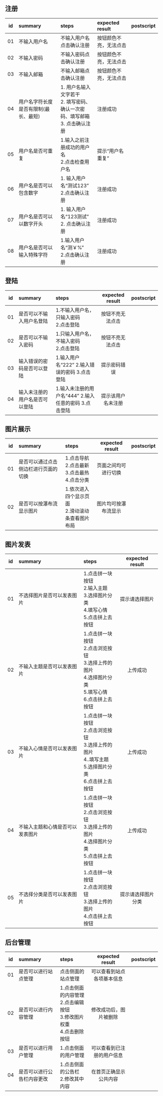 ## 注册

| id | summary | steps | expected result | postscript |
|----|:----|:----|:----|:----:|
| 01 | 不输入用户名 | 不输入用户名点击确认注册  | 按钮颜色不亮，无法点击 |
| 02 | 不输入密码 | 不输入密码点击确认注册 | 按钮颜色不亮，无法点击 |
| 03 | 不输入邮箱 | 不输入邮箱点击确认注册 | 按钮颜色不亮，无法点击 |
| 04 | 用户名字符长度是否有限制(最长、最短) | 1. 用户名输入文字若干<br>2. 填写密码、确认一次密码、填写邮箱<br> 3. 点击确认注册 | 注册成功 |
| 05 | 用户名是否可重复 | 1.输入之前注册成功的用户名<br> 2.点击检查用户名 | 提示“用户名重复” |
| 06 | 用户名是否可以包含数字 | 1. 输入用户名“测试123”<br>  2.点击确认注册 | 注册成功 |
| 07 | 用户名是否可以以数字开头 | 1. 输入用户名“123测试”<br>  2. 点击确认注册 | 注册成功 |
| 08 | 用户名是否可以输入特殊字符 | 1.输入用户名“测￥%”<br>  2.点击确认注册 | 注册成功 |


## 登陆

| id | summary | steps | expected result | postscript |
|----|:----|:----|:----:|:----:|
| 01 | 是否可以不输入用户名登陆 | 1.不输入用户名，只输入密码<br> 2.点击登陆 | 按钮不亮无法点击
| 02 | 是否可以不输入密码 | 1.只输入用户名，不输入密码<br>2.点击登陆 | 按钮不亮无法点击
| 03 | 输入错误的密码是否可以登陆 | 1.输入用户名“222” 2.输入错误的密码 3.点击登陆 | 提示密码错误
| 04 | 输入未注册的用户名是否可以登陆 | 1.输入未注册的用户名“444” 2.输入任意的密码 3.点击登陆 | 提示该用户名未注册


## 图片展示

| id | summary | steps | expected result | postscript |
|----|:----|:----|:----:|:----:|
| 01 | 是否可以通过点击侧边栏进行页面的切换 | 1.点击导航 <br>2.点击最新<br>3.点击最热<br>4.点击分类<br> | 页面之间均可进行切换
| 02 | 是否可以按瀑布流显示图片 | 1.依次进入四个显示页面<br>2.滑动滚动条查看图片布局 | 图片均可按瀑布流显示


## 图片发表

| id | summary | steps | expected result |
|----|:----|:----|:----:|
| 01 | 不选择图片是否可以发表图片 | 1.点击拼一块按钮<br> 2.输入主题<br>3.选择图片分类<br>4.填写心情<br>5.点击拼上去按钮 | 提示请选择图片
| 02 | 不输入主题是否可以发表图片 | 1.点击拼一块按钮<br> 2.点击浏览按钮<br> 3.选择上传的图片<br>4.选择图片分类<br>5.填写心情<br>6.点击拼上去按钮 | 上传成功
| 03 | 不输入心情是否可以发表图片 | 1.点击拼一块按钮<br> 2.点击浏览按钮<br> 3.选择上传的图片<br>4..填写主题<br>5.选择图片分类<br>6.点击拼上去按钮 | 上传成功
| 04 | 不输入主题和心情是否可以发表图片 | 1.点击拼一块按钮<br> 2.点击浏览按钮<br> 3.选择上传的图片<br>4.选择图片分类<br>5.点击拼上去按钮 | 上传成功
| 05 | 不选择分类是否可以发表图片 | 1.点击拼一块按钮<br> 2.点击浏览按钮<br> 3.选择上传的图片<br>4.点击拼上去按钮 | 提示请选择图片分类


## 后台管理

| id | summary | steps | expected result | postscript |
|----|:----|:----|:----:|:----:|
| 01 | 是否可以进行站点管理 | 点击侧面的站点管理 | 可以查看到站点各项基本信息
| 02 | 是否可以进行内容管理 | 1.点击侧面的内容管理<br> 2.点击编辑按钮<br>3.修改图片权重<br>4.点击删除按钮<br> | 修改成功后，图片被删除
| 03 | 是否可以进行用户管理 | 1.点击侧面的用户管理<br> | 可以查看到已注册的用户信息
| 04 | 是否可以进行公告栏内容更改 | 1.点击侧面的公告栏<br> 2.修改其中内容 | 在首页正确显示公共内容
